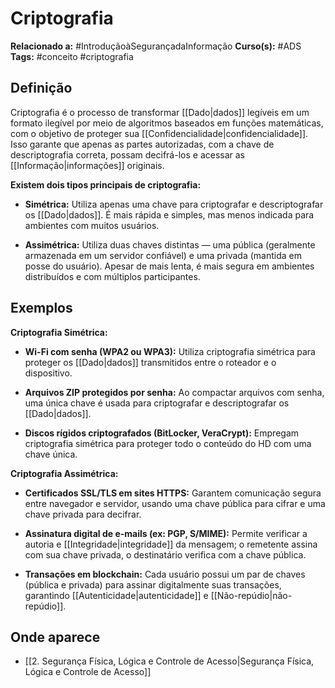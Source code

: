 # Criptografia

**Relacionado a:** #IntroduçãoàSegurançadaInformação
**Curso(s):** #ADS
**Tags:** #conceito #criptografia

## Definição

Criptografia é o processo de transformar [[Dado|dados]] legíveis em um formato ilegível por meio de algoritmos baseados em funções matemáticas, com o objetivo de proteger sua [[Confidencialidade|confidencialidade]]. Isso garante que apenas as partes autorizadas, com a chave de descriptografia correta, possam decifrá-los e acessar as [[Informação|informações]] originais.

**Existem dois tipos principais de criptografia:**

- **Simétrica:** Utiliza apenas uma chave para criptografar e descriptografar os [[Dado|dados]]. É mais rápida e simples, mas menos indicada para ambientes com muitos usuários.
    
- **Assimétrica:** Utiliza duas chaves distintas — uma pública (geralmente armazenada em um servidor confiável) e uma privada (mantida em posse do usuário). Apesar de mais lenta, é mais segura em ambientes distribuídos e com múltiplos participantes.

## Exemplos

**Criptografia Simétrica:**

- **Wi-Fi com senha (WPA2 ou WPA3):** Utiliza criptografia simétrica para proteger os [[Dado|dados]] transmitidos entre o roteador e o dispositivo.
    
- **Arquivos ZIP protegidos por senha:** Ao compactar arquivos com senha, uma única chave é usada para criptografar e descriptografar os [[Dado|dados]].
    
- **Discos rígidos criptografados (BitLocker, VeraCrypt):** Empregam criptografia simétrica para proteger todo o conteúdo do HD com uma chave única.

**Criptografia Assimétrica:**

- **Certificados SSL/TLS em sites HTTPS:** Garantem comunicação segura entre navegador e servidor, usando uma chave pública para cifrar e uma chave privada para decifrar.
    
- **Assinatura digital de e-mails (ex: PGP, S/MIME):** Permite verificar a autoria e [[Integridade|integridade]] da mensagem; o remetente assina com sua chave privada, o destinatário verifica com a chave pública.
    
- **Transações em blockchain:** Cada usuário possui um par de chaves (pública e privada) para assinar digitalmente suas transações, garantindo [[Autenticidade|autenticidade]] e [[Não-repúdio|não-repúdio]].

## Onde aparece

- [[2. Segurança Física, Lógica e Controle de Acesso|Segurança Física, Lógica e Controle de Acesso]]